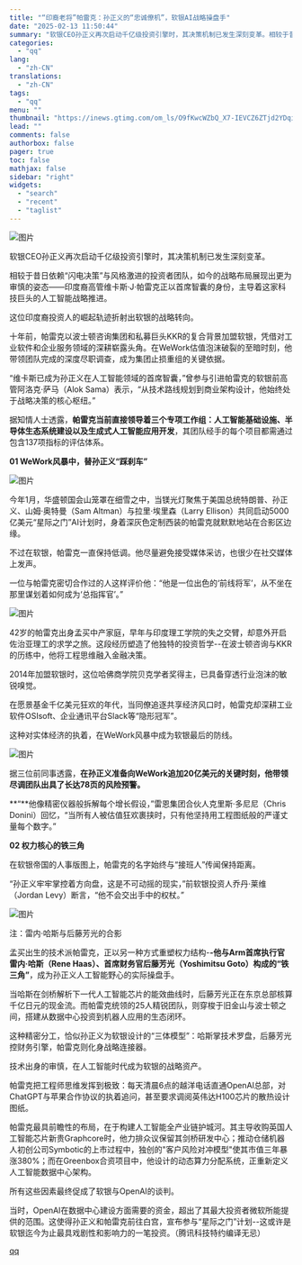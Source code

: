 ```yaml
---
title: "“印裔老将”帕雷克：孙正义的“忠诚僚机”，软银AI战略操盘手"
date: "2025-02-13 11:50:44"
summary: "软银CEO孙正义再次启动千亿级投资引擎时，其决策机制已发生深刻变革。相较于昔日依赖“闪电决策”与风格..."
categories:
  - "qq"
lang:
  - "zh-CN"
translations:
  - "zh-CN"
tags:
  - "qq"
menu: ""
thumbnail: "https://inews.gtimg.com/om_ls/O9fKwcWZbQ_X7-IEVCZ6ZTjd2YDqihIhwjOuNMeNRdKXcAA_640360/0"
lead: ""
comments: false
authorbox: false
pager: true
toc: false
mathjax: false
sidebar: "right"
widgets:
  - "search"
  - "recent"
  - "taglist"
---
```


![图片](https://inews.gtimg.com/om_bt/OLfF7vDtIPf6YPRqmd8bWqfxIk3LqxLcSPwbJTQ6c-2msAA/641)

软银CEO孙正义再次启动千亿级投资引擎时，其决策机制已发生深刻变革。

相较于昔日依赖“闪电决策”与风格激进的投资者团队，如今的战略布局展现出更为审慎的姿态——印度裔高管维卡斯·J·帕雷克正以首席智囊的身份，主导着这家科技巨头的人工智能战略推进。

这位印度裔投资人的崛起轨迹折射出软银的战略转向。

十年前，帕雷克以波士顿咨询集团和私募巨头KKR的复合背景加盟软银，凭借对工业软件和企业服务领域的深耕崭露头角。在WeWork估值泡沫破裂的至暗时刻，他带领团队完成的深度尽职调查，成为集团止损重组的关键依据。

“维卡斯已成为孙正义在人工智能领域的首席智囊，”曾参与引进帕雷克的软银前高管阿洛克·萨马（Alok Sama）表示，“从技术路线规划到商业架构设计，他始终处于战略决策的核心枢纽。”

据知情人士透露，**帕雷克当前直接领导着三个专项工作组：人工智能基础设施、半导体生态系统建设以及生成式人工智能应用开发**，其团队经手的每个项目都需通过包含137项指标的评估体系。

**01 WeWork风暴中，替孙正义“踩刹车”**

![图片](https://inews.gtimg.com/om_bt/ORPyIIw7fW-lQVL7PW733CwyfGN7QdlfYtmAzNd7q-tIsAA/641)

今年1月，华盛顿国会山笼罩在细雪之中，当镁光灯聚焦于美国总统特朗普、孙正义、山姆·奥特曼（Sam Altman）与拉里·埃里森（Larry Ellison）共同启动5000亿美元“星际之门”AI计划时，身着深灰色定制西装的帕雷克就默默地站在合影区边缘。

不过在软银，帕雷克一直保持低调。他尽量避免接受媒体采访，也很少在社交媒体上发声。

一位与帕雷克密切合作过的人这样评价他：“他是一位出色的‘前线将军’，从不坐在那里谋划着如何成为‘总指挥官’。”

![图片](https://inews.gtimg.com/om_bt/OaMrPYCax3K41WDFFwO7x2BFRwdnWgfnP0VHsHY1p4UAwAA/641)

42岁的帕雷克出身孟买中产家庭，早年与印度理工学院的失之交臂，却意外开启佐治亚理工的求学之旅。这段经历塑造了他独特的投资哲学--在波士顿咨询与KKR的历练中，他将工程思维融入金融决策。

2014年加盟软银时，这位哈佛商学院贝克学者奖得主，已具备穿透行业泡沫的敏锐嗅觉。

在愿景基金千亿美元狂欢的年代，当同僚追逐共享经济风口时，帕雷克却深耕工业软件OSIsoft、企业通讯平台Slack等“隐形冠军”。

这种对实体经济的执着，在WeWork风暴中成为软银最后的防线。

![图片](https://inews.gtimg.com/om_bt/Oz4xzlhcnwf-RGnFD_7F-J2Wzk-VXuDF6V3gSEykaDHzwAA/641)

据三位前同事透露，**在孙正义准备向WeWork追加20亿美元的关键时刻，他带领尽调团队出具了长达78页的风险预警。**

**“**他像精密仪器般拆解每个增长假设，”雷恩集团合伙人克里斯·多尼尼（Chris Donini）回忆，“当所有人被估值狂欢裹挟时，只有他坚持用工程图纸般的严谨丈量每个数字。”

**02 权力核心的铁三角**

在软银帝国的人事版图上，帕雷克的名字始终与“接班人”传闻保持距离。

“孙正义牢牢掌控着方向盘，这是不可动摇的现实，”前软银投资人乔丹·莱维（Jordan Levy）断言，“他不会交出手中的权杖。”

![图片](https://inews.gtimg.com/om_bt/OEbNVgd9mgz2rSUGUZ8Fkxwp5y7UGIa4JmyQrohNYIsTYAA/641)

注：雷内·哈斯与后藤芳光的合影

孟买出生的技术派帕雷克，正以另一种方式重塑权力结构-**-他与Arm首席执行官雷内·哈斯（Rene Haas）、首席财务官后藤芳光（Yoshimitsu Goto）构成的“铁三角”**，成为孙正义人工智能野心的实际操盘手。

当哈斯在剑桥解析下一代人工智能芯片的能效曲线时，后藤芳光正在东京总部核算千亿日元的现金流。而帕雷克统领的25人精锐团队，则穿梭于旧金山与波士顿之间，搭建从数据中心投资到机器人应用的生态闭环。

这种精密分工，恰似孙正义为软银设计的“三体模型”：哈斯掌技术罗盘，后藤芳光控财务引擎，帕雷克则化身战略连接器。

技术出身的审慎，在人工智能时代成为软银的战略资产。

帕雷克把工程师思维发挥到极致：每天清晨6点的越洋电话直通OpenAI总部，对ChatGPT与苹果合作协议的执着追问，甚至要求调阅英伟达H100芯片的散热设计图纸。

帕雷克最具前瞻性的布局，在于构建人工智能全产业链护城河。其主导收购英国人工智能芯片新贵Graphcore时，他力排众议保留其剑桥研发中心；推动仓储机器人初创公司Symbotic的上市过程中，独创的"客户风险对冲模型"使其市值三年暴涨380%；而在Greenbox合资项目中，他设计的动态算力分配系统，正重新定义人工智能数据中心架构。

所有这些因素最终促成了软银与OpenAI的谈判。

当时，OpenAI在数据中心建设方面需要的资金，超出了其最大投资者微软所能提供的范围。这使得孙正义和帕雷克前往白宫，宣布参与“星际之门”计划--这或许是软银迄今为止最具戏剧性和影响力的一笔投资。（腾讯科技特约编译无忌）

[qq](https://new.qq.com/rain/a/20250213A03LJ500)
